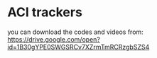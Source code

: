 # ACI trackers
you can download the codes and videos from:
https://drive.google.com/open?id=1B30gYPE0SWGSRCv7XZrmTmRCRzgbSZS4

